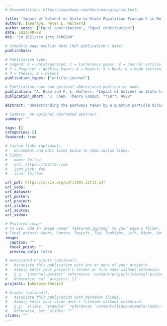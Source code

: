 ```yaml
---
# Documentation: https://wowchemy.com/docs/managing-content/

title: "Impact of Solvent on State-to-State Population Transport in Multistate Systems Using Coherences"
authors: [amartya, Peter L. Walters]
author_notes: ["Equal contribution", "Equal contribution"]
date: 2023-08-08
doi: "10.1021/acs.jctc.3c00200"

# Schedule page publish date (NOT publication's date).
publishDate:

# Publication type.
# Legend: 0 = Uncategorized; 1 = Conference paper; 2 = Journal article;
# 3 = Preprint / Working Paper; 4 = Report; 5 = Book; 6 = Book section;
# 7 = Thesis; 8 = Patent
publication_types: ["article-journal"]

# Publication name and optional abbreviated publication name.
publication: "A. Bose and P. L. Walters, *Impact of Solvent on State-to-State Population Transport in Multistate Systems Using Coherences*, J. Chem. Theory Comput. **19**, 4828 (2023)."
publication_short: "J. Chem. Theory Comput. **19**, 4828"

abstract: "Understanding the pathways taken by a quantum particle during a transport process is an enormous challenge. There are broadly two different aspects of the problem that affect the route taken. First is obviously the couplings between the various sites, which translates into the intrinsic “strength” of a state-to-state channel. Apart from these inter-state couplings, the relative coupling strengths and timescales of the solvent modes form the second factor. This impact of the dissipative environment is significantly more difficult to analyze. Building on the recently derived relations between coherences and population derivatives, we present an analysis of the transport that allows us to account for both the effects in a rigorous manner. We demonstrate the richness hidden behind the transport even for a relatively simple system, a 4-site coarse-grained model of the Fenna–Matthews–Olson complex. The effect of the local dissipative media is highly nontrivial. We show that while the impact on the total site population may be small, there are noticeable changes to the pathway taken by the transport process. We also demonstrate how an analysis in a similar spirit can be done using the Förster approximation. The ability to untangle the dynamics at a greater granularity opens up possibilities in terms of design of novel systems with an eye toward quantum control."

# Summary. An optional shortened abstract.
summary: ""

tags: []
categories: []
featured: true

# Custom links (optional).
#   Uncomment and edit lines below to show custom links.
# links:
# - name: Follow
#   url: https://twitter.com
#   icon_pack: fab
#   icon: twitter

url_pdf: https://arxiv.org/pdf/2301.12712.pdf
url_code:
url_dataset:
url_poster:
url_project:
url_slides:
url_source:
url_video:

# Featured image
# To use, add an image named `featured.jpg/png` to your page's folder. 
# Focal points: Smart, Center, TopLeft, Top, TopRight, Left, Right, BottomLeft, Bottom, BottomRight.
image:
  caption: ""
  focal_point: ""
  preview_only: false

# Associated Projects (optional).
#   Associate this publication with one or more of your projects.
#   Simply enter your project's folder or file name without extension.
#   E.g. `internal-project` references `content/project/internal-project/index.md`.
#   Otherwise, set `projects: []`.
projects: [photosynthesis]

# Slides (optional).
#   Associate this publication with Markdown slides.
#   Simply enter your slide deck's filename without extension.
#   E.g. `slides: "example"` references `content/slides/example/index.md`.
#   Otherwise, set `slides: ""`.
slides: ""
---
```

